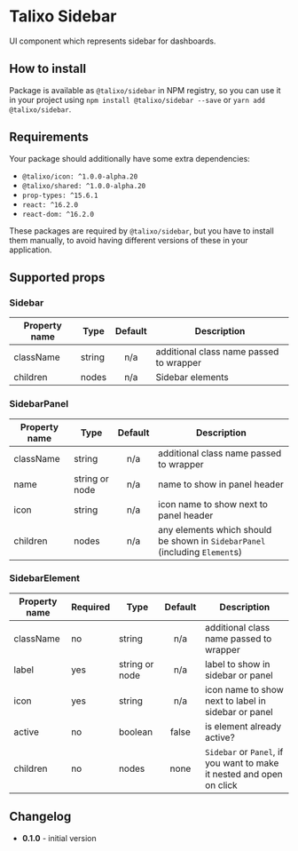 # Talixo Sidebar

UI component which represents sidebar for dashboards.

## How to install

Package is available as `@talixo/sidebar` in NPM registry, so you can use it in your project
using `npm install @talixo/sidebar --save` or `yarn add @talixo/sidebar`.

## Requirements

Your package should additionally have some extra dependencies:

- `@talixo/icon: ^1.0.0-alpha.20`
- `@talixo/shared: ^1.0.0-alpha.20`
- `prop-types: ^15.6.1`
- `react: ^16.2.0`
- `react-dom: ^16.2.0`

These packages are required by `@talixo/sidebar`, but you have to install them manually,
to avoid having different versions of these in your application.

## Supported props

### Sidebar

Property name | Type      | Default | Description                    
--------------|-----------|:-------:|--------------------------------
className     | string    | n/a     | additional class name passed to wrapper
children      | nodes     | n/a     | Sidebar elements

### SidebarPanel

Property name | Type           | Default | Description
--------------|----------------|:-------:|--------------------------------
className     | string         | n/a     | additional class name passed to wrapper
name          | string or node | n/a     | name to show in panel header
icon          | string         | n/a     | icon name to show next to panel header
children      | nodes          | n/a     | any elements which should be shown in `SidebarPanel` (including `Element`s)

### SidebarElement

Property name | Required | Type           | Default | Description
--------------|----------|----------------|:-------:|--------------------------------
className     | no       | string         | n/a     | additional class name passed to wrapper
label         | yes      | string or node | n/a     | label to show in sidebar or panel
icon          | yes      | string         | n/a     | icon name to show next to label in sidebar or panel
active        | no       | boolean        | false   | is element already active?
children      | no       | nodes          | none    | `Sidebar` or `Panel`, if you want to make it nested and open on click


## Changelog

- **0.1.0** - initial version
